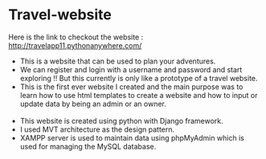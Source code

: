 # Travel-website
Here is the link to checkout the website : http://travelapp11.pythonanywhere.com/<br>
<ul><li>This is a website that can be used to plan your adventures.</li><li> We can register and login with a username and password and start exploring !! But this currently is only like a prototype of a travel website.</li><li> This is the first ever website I created and the main purpose was to learn how to use html templates to create a website and how to input or update data by being an admin or an owner.</li><br> 
<li>This website is created using python with Django framework.</li><li>I used MVT architecture as the design pattern.</li><li> XAMPP server is used to maintain data using phpMyAdmin which is used for managing the MySQL database.</li>
</ul>

